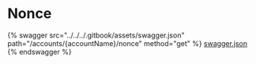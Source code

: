 # Nonce

{% swagger src="../../../.gitbook/assets/swagger.json" path="/accounts/{accountName}/nonce" method="get" %}
[swagger.json](../../../.gitbook/assets/swagger.json)
{% endswagger %}
